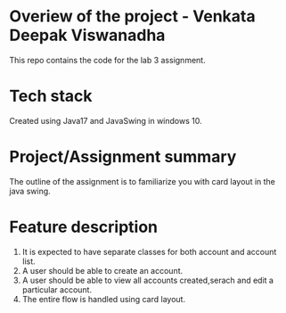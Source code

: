 # Overiew of the project - Venkata Deepak Viswanadha

This repo contains the code for the lab 3 assignment.

# Tech stack

Created using Java17 and JavaSwing in windows 10.

# Project/Assignment summary

The outline of the assignment is to familiarize you with card layout in the java swing.

# Feature description

1. It is expected to have separate classes for both account and account list.
2. A user should be able to create an account. 
3. A user should be able to view all accounts created,serach and edit a particular account.
4. The entire flow is handled using card layout.
